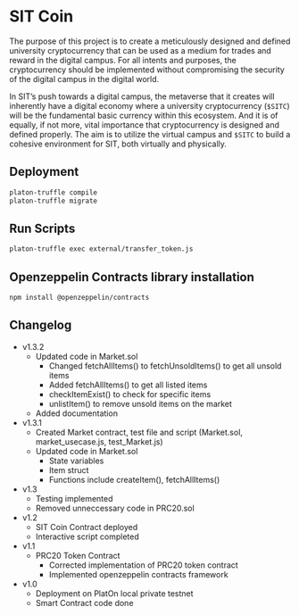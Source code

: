 # SIT Coin
The purpose of this project is to create a meticulously designed and defined university cryptocurrency that can be used as a medium for trades and reward in the digital campus. For all intents and purposes, the cryptocurrency should be implemented without compromising the security of the digital campus in the digital world. 

In SIT’s push towards a digital campus, the metaverse that it creates will inherently have a digital economy where a university cryptocurrency (`$SITC`) will be the fundamental basic currency within this ecosystem. And it is of equally, if not more, vital importance that cryptocurrency is designed and defined properly. The aim is to utilize the virtual campus and `$SITC` to build a cohesive environment for SIT, both virtually and physically.

## Deployment
```sh
platon-truffle compile
platon-truffle migrate
```

## Run Scripts
```sh
platon-truffle exec external/transfer_token.js
```

## Openzeppelin Contracts library installation
```sh
npm install @openzeppelin/contracts
```

## Changelog
- v1.3.2
  - Updated code in Market.sol
    - Changed fetchAllItems() to fetchUnsoldItems() to get all unsold items
    - Added fetchAllItems() to get all listed items 
    - checkItemExist() to check for specific items
    - unlistItem() to remove unsold items on the market
  - Added documentation
- v1.3.1
  - Created Market contract, test file and script (Market.sol, market_usecase.js, test_Market.js)
  - Updated code in Market.sol
    - State variables
    - Item struct
    - Functions include createItem(), fetchAllItems()
- v1.3
  - Testing implemented
  - Removed unneccessary code in PRC20.sol
- v1.2
  - SIT Coin Contract deployed
  - Interactive script completed
- v1.1
  - PRC20 Token Contract
    - Corrected implementation of PRC20 token contract
    - Implemented openzeppelin contracts framework
- v1.0
  - Deployment on PlatOn local private testnet
  - Smart Contract code done